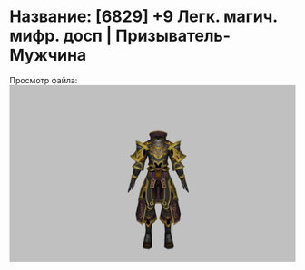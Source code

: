 # Название: [6829] +9 Легк. магич. мифр. досп | Призыватель-Мужчина

Просмотр файла:
![p080023.png](p080023.png)